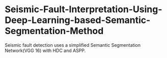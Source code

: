 # Seismic-Fault-Interpretation-Using-Deep-Learning-based-Semantic-Segmentation-Method
Seismic fault detection uses a simplified Semantic Segmentation Network(VGG 16) with HDC and ASPP.
